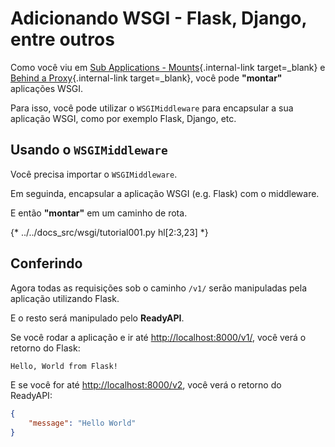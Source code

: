 # Adicionando WSGI - Flask, Django, entre outros

Como você viu em [Sub Applications - Mounts](sub-applications.md){.internal-link target=_blank} e [Behind a Proxy](behind-a-proxy.md){.internal-link target=_blank}, você pode **"montar"** aplicações WSGI.

Para isso, você pode utilizar o `WSGIMiddleware` para encapsular a sua aplicação WSGI, como por exemplo Flask, Django, etc.

## Usando o `WSGIMiddleware`

Você precisa importar o `WSGIMiddleware`.

Em seguinda, encapsular a aplicação WSGI (e.g. Flask) com o middleware.

E então **"montar"** em um caminho de rota.

{* ../../docs_src/wsgi/tutorial001.py hl[2:3,23] *}

## Conferindo

Agora todas as requisições sob o caminho `/v1/` serão manipuladas pela aplicação utilizando Flask.

E o resto será manipulado pelo **ReadyAPI**.

Se você rodar a aplicação e ir até <a href="http://localhost:8000/v1/" class="external-link" target="_blank">http://localhost:8000/v1/</a>, você verá o retorno do Flask:

```txt
Hello, World from Flask!
```

E se você for até <a href="http://localhost:8000/v2" class="external-link" target="_blank">http://localhost:8000/v2</a>, você verá o retorno do ReadyAPI:

```JSON
{
    "message": "Hello World"
}
```
